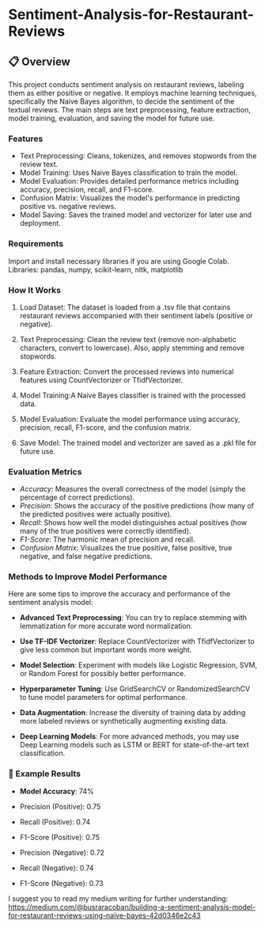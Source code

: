 # Sentiment-Analysis-for-Restaurant-Reviews

## 📋 Overview

This project conducts sentiment analysis on restaurant reviews, labeling them as either positive or negative. It employs machine learning techniques, specifically the Naive Bayes algorithm, to decide the sentiment of the textual reviews. The main steps are text preprocessing, feature extraction, model training, evaluation, and saving the model for future use.

### Features

- Text Preprocessing: Cleans, tokenizes, and removes stopwords from the review text.
- Model Training: Uses Naive Bayes classification to train the model.
- Model Evaluation: Provides detailed performance metrics including accuracy, precision, recall, and F1-score.
- Confusion Matrix: Visualizes the model's performance in predicting positive vs. negative reviews.
- Model Saving: Saves the trained model and vectorizer for later use and deployment.

### Requirements

Import and install necessary libraries if you are using Google Colab.
Libraries: pandas, numpy, scikit-learn, nltk, matplotlib

### How It Works

1. Load Dataset: The dataset is loaded from a .tsv file that contains restaurant reviews accompanied with their sentiment labels (positive or negative).

2. Text Preprocessing: Clean the review text (remove non-alphabetic characters, convert to lowercase). Also, apply stemming and remove stopwords.

3. Feature Extraction: Convert the processed reviews into numerical features using CountVectorizer or TfidfVectorizer.

4. Model Training:A Naive Bayes classifier is trained with the processed data.

5. Model Evaluation: Evaluate the model performance using accuracy, precision, recall, F1-score, and the confusion matrix.

6. Save Model: The trained model and vectorizer are saved as a .pkl file for future use.

### Evaluation Metrics

- *Accuracy*: Measures the overall correctness of the model (simply the percentage of correct predictions).
- *Precision*: Shows the accuracy of the positive predictions (how many of the predicted positives were actually positive).
- *Recall*: Shows how well the model distinguishes actual positives (how many of the true positives were correctly identified).
- *F1-Score*: The harmonic mean of precision and recall.
- *Confusion Matrix*: Visualizes the true positive, false positive, true negative, and false negative predictions.

### Methods to Improve Model Performance

Here are some tips to improve the accuracy and performance of the sentiment analysis model:

- **Advanced Text Preprocessing**:
You can try to replace stemming with lemmatization for more accurate word normalization.

- **Use TF-IDF Vectorizer**:
Replace CountVectorizer with TfidfVectorizer to give less common but important words more weight.

- **Model Selection**:
Experiment with models like Logistic Regression, SVM, or Random Forest for possibly better performance.

- **Hyperparameter Tuning**:
Use GridSearchCV or RandomizedSearchCV to tune model parameters for optimal performance.

- **Data Augmentation**:
Increase the diversity of training data by adding more labeled reviews or synthetically augmenting existing data.

- **Deep Learning Models**:
For more advanced methods, you may use Deep Learning models such as LSTM or BERT for state-of-the-art text classification.

### 📝 Example Results
- **Model Accuracy**: 74%

- Precision (Positive): 0.75
- Recall (Positive): 0.74
- F1-Score (Positive): 0.75
- Precision (Negative): 0.72
- Recall (Negative): 0.74
- F1-Score (Negative): 0.73

I suggest you to read my medium writing for further understanding: https://medium.com/@busraracoban/building-a-sentiment-analysis-model-for-restaurant-reviews-using-naïve-bayes-42d0346e2c43 


